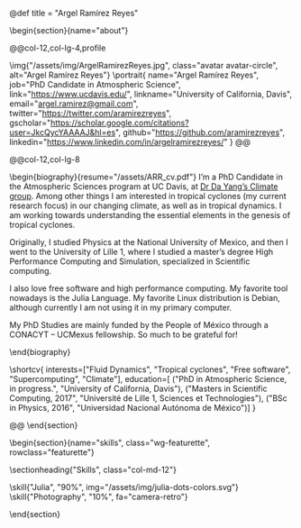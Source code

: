 @def title = "Argel Ramírez Reyes"

<!-- -----------------
     BIOGRAPHY SECTION
     ----------------- -->

\begin{section}{name="about"}

<!-- LEFT COLUMN -->
@@col-12,col-lg-4,profile

\img{"/assets/img/ArgelRamirezReyes.jpg", class="avatar avatar-circle", alt="Argel Ramírez Reyes"}
\portrait{
  name="Argel Ramírez Reyes",
  job="PhD Candidate in Atmospheric Science",
  link="https://www.ucdavis.edu/",
  linkname="University of California, Davis",
  email="argel.ramirez@gmail.com",
  twitter="https://twitter.com/aramirezreyes",
  gscholar="https://scholar.google.com/citations?user=JkcQycYAAAAJ&hl=es",
  github="https://github.com/aramirezreyes",
  linkedin="https://www.linkedin.com/in/argelramirezreyes/"
}
@@ <!-- end of column -->

<!-- RIGHT COLUMN -->
@@col-12,col-lg-8

\begin{biography}{resume="/assets/ARR_cv.pdf"}
 I’m a PhD Candidate in the Atmospheric Sciences program at UC Davis, at [Dr Da Yang’s Climate group](https://www.yang-climate-group.org/). Among other things I am interested in tropical cyclones (my current research focus) in our changing climate, as well as in tropical dynamics. I am working towards understanding the essential elements in the genesis of tropical cyclones.

Originally, I studied Physics at the National University of Mexico, and then I went to the University of Lille 1, where I studied a master’s degree High Performance Computing and Simulation, specialized in Scientific computing.

 I also love free software and high performance computing. My favorite tool nowadays is the Julia Language. My favorite Linux distribution is Debian, although currently I am not using it in my primary computer.
 
 My PhD Studies are mainly funded by the People of México through a CONACYT – UCMexus fellowship. So much to be grateful for!
 
\end{biography}

\shortcv{
  interests=["Fluid Dynamics", "Tropical cyclones", "Free software", "Supercomputing", "Climate"],
  education=[
    ("PhD in Atmospheric Science, in progress.", "University of California, Davis"),
    ("Masters in Scientific Computing, 2017", "Université de Lille 1, Sciences et Technologies"),
    ("BSc in Physics, 2016", "Universidad Nacional Autónoma de México")]
}

@@ <!-- end of column -->
\end{section}

<!-- --------------
     SKILLS SECTION
     -------------- -->

\begin{section}{name="skills", class="wg-featurette", rowclass="featurette"}

\sectionheading{"Skills", class="col-md-12"}

\skill{"Julia", "90%", img="/assets/img/julia-dots-colors.svg"}
\skill{"Photography", "10%", fa="camera-retro"}

\end{section}


<!-- ------------------
     EXPERIENCE SECTION
     ------------------ -->

<!-- \begin{section}{name="experience"} -->

<!-- \sectionheading{"Experience", class="col-12 col-lg-4"} -->

<!-- @@col-12,col-lg-8 -->

<!-- \experience{ -->
<!--   title="CEO", -->
<!--   company="GenCoin", -->
<!--   descr=""" -->
<!--     Responsibilities include: -->
<!--     * Analysing -->
<!--     * Modelling -->
<!--     * Deploying -->
<!--     """, -->
<!--   from="Jan 2017", -->
<!--   to="Present", -->
<!--   location="California", -->
<!--   active=true -->
<!--   } -->
<!-- \experience{ -->
<!--   title="Professor", -->
<!--   company="University X", -->
<!--   from="Jan 2016", -->
<!--   to="Dec 2016", -->
<!--   last=true, -->
<!--   location="California", -->
<!--   descr="Taught electronic engineering and researched semiconductor physics." -->
<!--   } -->

<!-- @@ -->

<!-- \end{section} -->

<!-- -----------------------
     ACCOMPLISHMENTS SECTION
     ----------------------- -->


<!-- \begin{section}{name="accomplishments"} -->

<!-- \sectionheading{"Accomplish­ments", class="col-12 col-lg-4"} -->

<!-- @@col-12,col-lg-8 -->

<!-- \certificate{ -->
<!--   title="Neural Networks and Deep Learning", -->
<!--   meta="Coursera", -->
<!--   metalink="https://www.coursera.org", -->
<!--   date="Oct 2018", -->
<!--   certlink="https://www.coursera.org" -->
<!--   } -->
<!-- \certificate{ -->
<!--   title="Blockchain Fundamentals", -->
<!--   descr="Formulated informed **blockchain** models, hypotheses, and use cases.", -->
<!--   meta="Coursera", -->
<!--   metalink="https://www.edx.org", -->
<!--   date="Mar 2018", -->
<!--   certlink="https://www.edx.org" -->
<!--   } -->
<!-- \certificate{ -->
<!--   title="Object-Oriented Programming in R: S3 and R6 Course", -->
<!--   meta="DataCamp", -->
<!--   metalink="https://www.datacamp.com", -->
<!--   date="Jul 2017 – Dec 2017", -->
<!--   certlink="https://www.datacamp.com" -->
<!-- } -->

<!-- @@ -->

<!-- \end{section} -->

<!-- --------------------
     RECENT POSTS SECTION
     -------------------- -->

<!-- \begin{section}{name="posts", class="wg-pages"} -->

<!-- \sectionheading{"Recent Posts", class="col-12 col-lg-4"} -->

<!-- @@col-12,col-lg-8 -->

<!-- {{recentposts 3}} -->

<!-- @@ -->

<!-- \end{section} -->

<!-- -----------------
     PORTFOLIO SECTION XXX
     ----------------- -->

<!-- -------------
     TALKS SECTION XXX
     ------------- -->

<!-- --------------------
     FEATURED PUB SECTION XXX
     -------------------- -->

<!-- ---------------------------
     RECENT PUBLICATIONS SECTION XXX
     --------------------------- -->

